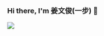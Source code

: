 ### Hi there, I'm 姜文俊(一步) 👋
<!--
**jjeejj/jjeejj** is a ✨ _special_ ✨ repository because its `README.md` (this file) appears on your GitHub profile.

Here are some ideas to get you started:

- 🔭 I’m currently working on ...
- 🌱 I’m currently learning ...
- 👯 I’m looking to collaborate on ...
- 🤔 I’m looking for help with ...
- 💬 Ask me about ...
- 📫 How to reach me: ...
- 😄 Pronouns: ...
- ⚡ Fun fact: ...
-->

<img align="left" src="https://github-readme-stats.vercel.app/api?username=jjeejj&show_icons=true&title_color=fff&icon_color=79ff97&text_color=9f9f9f&bg_color=151515"/>
